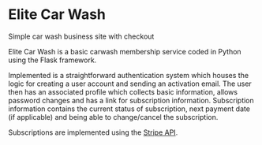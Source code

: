 # Elite Car Wash
Simple car wash business site with checkout

Elite Car Wash is a basic carwash membership service coded in Python using the Flask framework.

Implemented is a straightforward authentication system which houses the logic for creating a user account and sending an activation email.
The user then has an associated profile which collects basic information, allows password changes and has a link for subscription information.
Subscription information contains the current status of subscription, next payment date (if applicable) and being able to change/cancel the subscription.

Subscriptions are implemented using the [Stripe API](https://stripe.com/docs/api).
